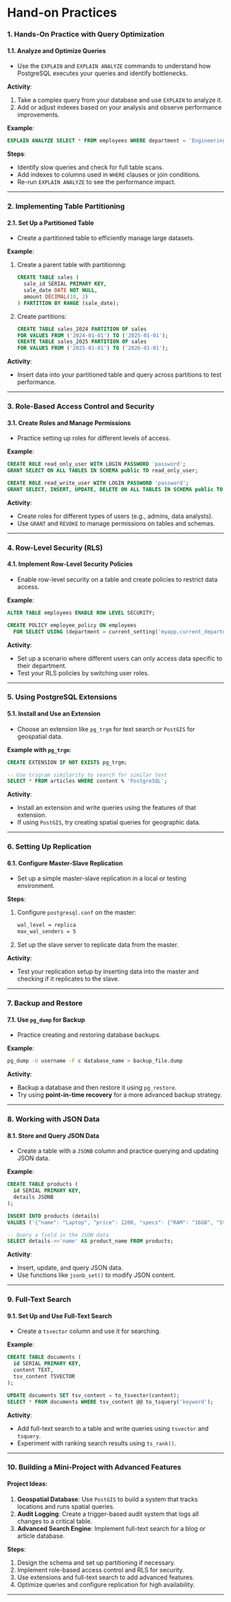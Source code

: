 # Hand-on Practices

### 1. **Hands-On Practice with Query Optimization**

#### 1.1. **Analyze and Optimize Queries**

- Use the `EXPLAIN` and `EXPLAIN ANALYZE` commands to understand how PostgreSQL executes your queries and identify bottlenecks.

**Activity**:

1. Take a complex query from your database and use `EXPLAIN` to analyze it.
2. Add or adjust indexes based on your analysis and observe performance improvements.

**Example**:

```sql
EXPLAIN ANALYZE SELECT * FROM employees WHERE department = 'Engineering';
```

**Steps**:

- Identify slow queries and check for full table scans.
- Add indexes to columns used in `WHERE` clauses or join conditions.
- Re-run `EXPLAIN ANALYZE` to see the performance impact.

---

### 2. **Implementing Table Partitioning**

#### 2.1. **Set Up a Partitioned Table**

- Create a partitioned table to efficiently manage large datasets.

**Example**:

1. Create a parent table with partitioning:
   ```sql
   CREATE TABLE sales (
     sale_id SERIAL PRIMARY KEY,
     sale_date DATE NOT NULL,
     amount DECIMAL(10, 2)
   ) PARTITION BY RANGE (sale_date);
   ```
2. Create partitions:
   ```sql
   CREATE TABLE sales_2024 PARTITION OF sales
   FOR VALUES FROM ('2024-01-01') TO ('2025-01-01');
   CREATE TABLE sales_2025 PARTITION OF sales
   FOR VALUES FROM ('2025-01-01') TO ('2026-01-01');
   ```

**Activity**:

- Insert data into your partitioned table and query across partitions to test performance.

---

### 3. **Role-Based Access Control and Security**

#### 3.1. **Create Roles and Manage Permissions**

- Practice setting up roles for different levels of access.

**Example**:

```sql
CREATE ROLE read_only_user WITH LOGIN PASSWORD 'password';
GRANT SELECT ON ALL TABLES IN SCHEMA public TO read_only_user;

CREATE ROLE read_write_user WITH LOGIN PASSWORD 'password';
GRANT SELECT, INSERT, UPDATE, DELETE ON ALL TABLES IN SCHEMA public TO read_write_user;
```

**Activity**:

- Create roles for different types of users (e.g., admins, data analysts).
- Use `GRANT` and `REVOKE` to manage permissions on tables and schemas.

---

### 4. **Row-Level Security (RLS)**

#### 4.1. **Implement Row-Level Security Policies**

- Enable row-level security on a table and create policies to restrict data access.

**Example**:

```sql
ALTER TABLE employees ENABLE ROW LEVEL SECURITY;

CREATE POLICY employee_policy ON employees
  FOR SELECT USING (department = current_setting('myapp.current_department') = department);
```

**Activity**:

- Set up a scenario where different users can only access data specific to their department.
- Test your RLS policies by switching user roles.

---

### 5. **Using PostgreSQL Extensions**

#### 5.1. **Install and Use an Extension**

- Choose an extension like `pg_trgm` for text search or `PostGIS` for geospatial data.

**Example with `pg_trgm`**:

```sql
CREATE EXTENSION IF NOT EXISTS pg_trgm;

-- Use trigram similarity to search for similar text
SELECT * FROM articles WHERE content % 'PostgreSQL';
```

**Activity**:

- Install an extension and write queries using the features of that extension.
- If using `PostGIS`, try creating spatial queries for geographic data.

---

### 6. **Setting Up Replication**

#### 6.1. **Configure Master-Slave Replication**

- Set up a simple master-slave replication in a local or testing environment.

**Steps**:

1. Configure `postgresql.conf` on the master:
   ```bash
   wal_level = replica
   max_wal_senders = 5
   ```
2. Set up the slave server to replicate data from the master.

**Activity**:

- Test your replication setup by inserting data into the master and checking if it replicates to the slave.

---

### 7. **Backup and Restore**

#### 7.1. **Use `pg_dump` for Backup**

- Practice creating and restoring database backups.

**Example**:

```bash
pg_dump -U username -F c database_name > backup_file.dump
```

**Activity**:

- Backup a database and then restore it using `pg_restore`.
- Try using **point-in-time recovery** for a more advanced backup strategy.

---

### 8. **Working with JSON Data**

#### 8.1. **Store and Query JSON Data**

- Create a table with a `JSONB` column and practice querying and updating JSON data.

**Example**:

```sql
CREATE TABLE products (
  id SERIAL PRIMARY KEY,
  details JSONB
);

INSERT INTO products (details)
VALUES ('{"name": "Laptop", "price": 1200, "specs": {"RAM": "16GB", "Storage": "512GB"}}');

-- Query a field in the JSON data
SELECT details->>'name' AS product_name FROM products;
```

**Activity**:

- Insert, update, and query JSON data.
- Use functions like `jsonb_set()` to modify JSON content.

---

### 9. **Full-Text Search**

#### 9.1. **Set Up and Use Full-Text Search**

- Create a `tsvector` column and use it for searching.

**Example**:

```sql
CREATE TABLE documents (
  id SERIAL PRIMARY KEY,
  content TEXT,
  tsv_content TSVECTOR
);

UPDATE documents SET tsv_content = to_tsvector(content);
SELECT * FROM documents WHERE tsv_content @@ to_tsquery('keyword');
```

**Activity**:

- Add full-text search to a table and write queries using `tsvector` and `tsquery`.
- Experiment with ranking search results using `ts_rank()`.

---

### 10. **Building a Mini-Project with Advanced Features**

#### Project Ideas:

1. **Geospatial Database**: Use `PostGIS` to build a system that tracks locations and runs spatial queries.
2. **Audit Logging**: Create a trigger-based audit system that logs all changes to a critical table.
3. **Advanced Search Engine**: Implement full-text search for a blog or article database.

**Steps**:

1. Design the schema and set up partitioning if necessary.
2. Implement role-based access control and RLS for security.
3. Use extensions and full-text search to add advanced features.
4. Optimize queries and configure replication for high availability.

---
